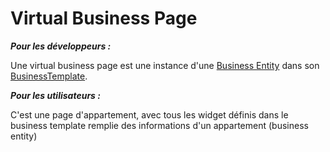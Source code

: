 # Virtual Business Page

***Pour les développeurs :***

Une virtual business page est une instance d'une [Business Entity](business-entity) dans son [BusinessTemplate](business-template).

 ***Pour les utilisateurs :***

C'est une page d'appartement, avec tous les widget définis dans le business template remplie des informations d'un appartement (business entity)